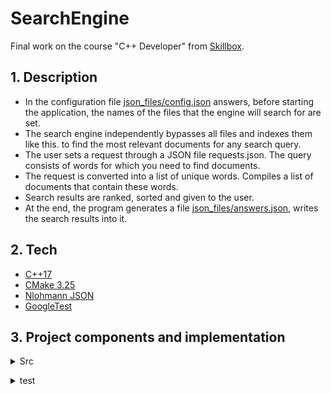 # SearchEngine
Final work on the course "C++ Developer" from [Skillbox](https://skillbox.ru).
## 1. Description
+ In the configuration file [json_files/config.json](https://github.com/DanyaReFl/SearchEngine/blob/master/json_files/config.json) answers, before starting the application, the names of the files that the engine will search for are set.
+ The search engine independently bypasses all files and indexes them like this. to find the most relevant documents for any search query.
+ The user sets a request through a JSON file requests.json. The query consists of words for which you need to find documents.
+ The request is converted into a list of unique words. Compiles a list of documents that contain these words.
+ Search results are ranked, sorted and given to the user.
+ At the end, the program generates a file [json_files/answers.json](https://github.com/DanyaReFl/SearchEngine/blob/master/json_files/answers.json), writes the search results into it.
## 2. Tech
+ [C++17](https://en.cppreference.com/w/cpp/17)
+ [CMake 3.25](https://cmake.org/cmake/help/latest/release/3.25.html)
+ [Nlohmann JSON](https://github.com/nlohmann/json)
+ [GoogleTest](https://github.com/google/googletest)
## 3. Project components and implementation
</b></details>
<details>
<summary>Src</summary><br><b>
В папке /Src собраны реализации следующих сервисных классов:

ConverterJSON - выполняет следующие функции:

считывает данные из JSON,
обрабатывает данные из формата JSON,
формирует ответы в формате JSON,
использует Open Source JSON for Modern C++ Library Copyright © 2013-2022 Niels Lohmann
В работе используются следующие файлы (тестовые варианты представлены в /JSON...):
```json
{
    "config": 
    {
      "name": "SkillboxSearchEngine",
      "version": "1.0.1",
      "max_responses": 5
    },
    "files":[
      "resources/file001.txt",
      "resources/file002.txt",
      "resources/file003.txt",
      "resources/file004.txt"
    ]
}
```
ОГРАНИЧЕНИЯ! Наличие полей обязательно. Контроль совпадения версий config.json и проекта. Содержимое - каждый текстовый файл состоит не более чем из 1.000 слов, с не более чем 100 символами в каждом слове. Программа обрабатывает соответствующие исключения. Расположение файла - каталог с .exe
```json{
requests.json (шаблон)
{
  "requests":
    [
      "some words..",
      "some words..",
      "some words..",
      "some words.."
      ]
}
```
ОГРАНИЧЕНИЯ! Наличие полей обязательно. Содержимое - не более чем 1.000 запросов, с не более чем 10 словами в запросе. Программа обрабатывает соответствующие исключения. Расположение файла - каталог с .exe
```json{
answers.json (шаблон)
{
  "answers":
  {
    "request0001":
      {
        "relevance":
          {
            "result": "true"
             },
          [
            "docid: 0, rank: 1.000000",
            "docid: 1, rank: 0.500000",
            "docid: 2, rank: 0.250000",
            "docid: 3, rank: 0.250000",
            "docid: 4, rank: 0.250000"
            ], 
        },
    "request0002":
      {
        "result": "true"
        },
      [
        "docid: 0, “rank: 0.769"
        ]
        },
    "request0003":
      {
        "result": "false"
        }
}
```
При формировании структуры файла (режим перезапись) используются следующие принципы: отсутствие документов релевантных запросу - ["request0003"], при наличии только одного релевантного документа - ["request0002"], наличие множества релевантных документов - ["request0001"]. Расположение файла - каталог с .exe.

InvertedIndex - выполняет следующие функции:

получает, подготоваливает и хранит базу текстовых документов,
индексирует документы, заполняет и хранит базу поисковых индексов документов,
получает клиентский запрос (отдельное слово) и возвращает список индексов для каждого документа.
SearchServer - выполняет следующие функции:

получает и подготавливает массив клиентских запросов,
используя экземпляр InvertedIndex формирует и возращает ранжированный массив релевантных документов.
/Tests/...
В папке /Tests сформированы модульные тесты Tests.cpp, использован Google Testing and Mocking Framework с подключением по URL из GitHub.
</b></details>

</b></details>
<details>
<summary>test</summary><br><b>
В папке [/test]{https://github.com/DanyaReFl/SearchEngine/tree/master/test} сформированы модульные тесты Tests.cpp, использован Google Testing and Mocking Framework с подключением по URL из GitHub. 
</b></details>

